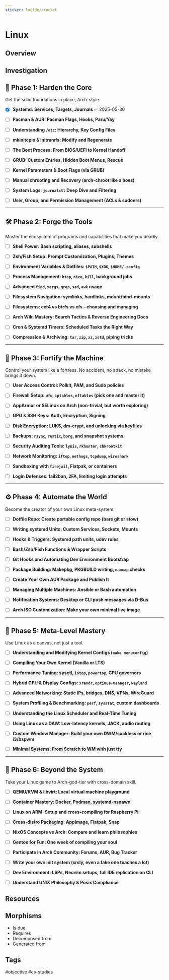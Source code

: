 ```yaml
---
sticker: lucide//rocket
---
```

# Linux

## Overview
## Investigation

## 🔧 Phase 1: Harden the Core

Get the solid foundations in place, Arch-style.

- [x] **Systemd: Services, Targets, Journals** ✅ 2025-05-30
    
- [ ] **Pacman & AUR: Pacman Flags, Hooks, Paru/Yay**
    
- [ ] **Understanding `/etc`: Hierarchy, Key Config Files**
    
- [ ] **mkinitcpio & initramfs: Modify and Regenerate**
    
- [ ] **The Boot Process: From BIOS/UEFI to Kernel Handoff**
    
- [ ] **GRUB: Custom Entries, Hidden Boot Menus, Rescue**
    
- [ ] **Kernel Parameters & Boot Flags (via GRUB)**
    
- [ ] **Manual chrooting and Recovery (arch-chroot like a boss)**
    
- [ ] **System Logs: `journalctl` Deep Dive and Filtering**
    
- [ ] **User, Group, and Permission Management (ACLs & sudoers)**
    

---

## 🛠️ Phase 2: Forge the Tools

Master the ecosystem of programs and capabilities that make you deadly.

- [ ] **Shell Power: Bash scripting, aliases, subshells**
    
- [ ] **Zsh/Fish Setup: Prompt Customization, Plugins, Themes**
    
- [ ] **Environment Variables & Dotfiles: `$PATH`, `$XDG`, `$HOME/.config`**
    
- [ ] **Process Management: `htop`, `nice`, `kill`, background jobs**
    
- [ ] **Advanced `find`, `xargs`, `grep`, `sed`, `awk` usage**
    
- [ ] **Filesystem Navigation: symlinks, hardlinks, mount/bind-mounts**
    
- [ ] **Filesystems: ext4 vs btrfs vs xfs – choosing and managing**
    
- [ ] **Arch Wiki Mastery: Search Tactics & Reverse Engineering Docs**
    
- [ ] **Cron & Systemd Timers: Scheduled Tasks the Right Way**
    
- [ ] **Compression & Archiving: `tar`, `zip`, `xz`, `zstd`, piping tricks**
    

---

## 🔐 Phase 3: Fortify the Machine

Control your system like a fortress. No accident, no attack, no mistake brings it down.

- [ ] **User Access Control: Polkit, PAM, and Sudo policies**
    
- [ ] **Firewall Setup: `ufw`, `iptables`, `nftables` (pick one and master it)**
    
- [ ] **AppArmor or SELinux on Arch (non-trivial, but worth exploring)**
    
- [ ] **GPG & SSH Keys: Auth, Encryption, Signing**
    
- [ ] **Disk Encryption: LUKS, dm-crypt, and unlocking via keyfiles**
    
- [ ] **Backups: `rsync`, `restic`, `borg`, and snapshot systems**
    
- [ ] **Security Auditing Tools: `lynis`, `rkhunter`, `chkrootkit`**
    
- [ ] **Network Monitoring: `iftop`, `nethogs`, `tcpdump`, `wireshark`**
    
- [ ] **Sandboxing with `firejail`, Flatpak, or containers**
    
- [ ] **Login Defenses: fail2ban, 2FA, limiting login attempts**
    

---

## ⚙️ Phase 4: Automate the World

Become the creator of your own Linux meta-system.

- [ ] **Dotfile Repo: Create portable config repo (bare git or stow)**
    
- [ ] **Writing systemd Units: Custom Services, Sockets, Mounts**
    
- [ ] **Hooks & Triggers: Systemd path units, udev rules**
    
- [ ] **Bash/Zsh/Fish Functions & Wrapper Scripts**
    
- [ ] **Git Hooks and Automating Dev Environment Bootstrap**
    
- [ ] **Package Building: Makepkg, PKGBUILD writing, `namcap` checks**
    
- [ ] **Create Your Own AUR Package and Publish It**
    
- [ ] **Managing Multiple Machines: Ansible or Bash automation**
    
- [ ] **Notification Systems: Desktop or CLI push messages via D-Bus**
    
- [ ] **Arch ISO Customization: Make your own minimal live image**
    

---

## 🧠 Phase 5: Meta-Level Mastery

Use Linux as a canvas, not just a tool.

- [ ] **Understanding and Modifying Kernel Configs (`make menuconfig`)**
    
- [ ] **Compiling Your Own Kernel (Vanilla or LTS)**
    
- [ ] **Performance Tuning: sysctl, `iotop`, `powertop`, CPU governors**
    
- [ ] **Hybrid GPU & Display Configs: `xrandr`, `optimus-manager`, `wayland`**
    
- [ ] **Advanced Networking: Static IPs, bridges, DNS, VPNs, WireGuard**
    
- [ ] **System Profiling & Benchmarking: `perf`, `sysstat`, custom dashboards**
    
- [ ] **Understanding the Linux Scheduler and Real-Time Tuning**
    
- [ ] **Using Linux as a DAW: Low-latency kernels, JACK, audio routing**
    
- [ ] **Custom Window Manager: Build your own DWM/suckless or rice i3/bspwm**
    
- [ ] **Minimal Systems: From Scratch to WM with just tty**
    

---

## 🧬 Phase 6: Beyond the System

Take your Linux game to Arch-god-tier with cross-domain skill.

- [ ] **QEMU/KVM & libvirt: Local virtual machine playground**
    
- [ ] **Container Mastery: Docker, Podman, systemd-nspawn**
    
- [ ] **Linux on ARM: Setup and cross-compiling for Raspberry Pi**
    
- [ ] **Cross-distro Packaging: AppImage, Flatpak, Snap**
    
- [ ] **NixOS Concepts vs Arch: Compare and learn philosophies**
    
- [ ] **Gentoo for Fun: One week of compiling your soul**
    
- [ ] **Participate in Arch Community: Forums, AUR, Bug Tracker**
    
- [ ] **Write your own init system (srsly, even a fake one teaches a lot)**
    
- [ ] **Dev Environment: LSPs, Neovim setups, full IDE replication on CLI**
    
- [ ] **Understand UNIX Philosophy & Posix Compliance**
    

## Resources

## Morphisms
- Is due
- Requires
- Decomposed from
- Generated from

## Tags
#objective #cs-studies